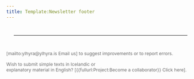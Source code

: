 ```yaml
---
title: Template:Newsletter footer
---
```


<hr style="margin: 40px 20px;border: none;border-bottom: 1px solid #e6e6e6;"/>

<div><span style="color: #6b6b6b;font-size:12px;">[mailto:ylhyra@ylhyra.is Email us] to suggest improvements or to report errors.</span>

<span style="color: #6b6b6b;font-size:12px;">Wish to submit simple texts in Icelandic or <br />explanatory material in English? [{{fullurl:Project:Become a collaborator}} Click here]. </span>
</div>